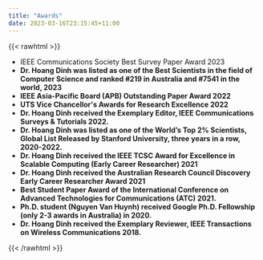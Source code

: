 ```yaml
---
title: "Awards"
date: 2023-03-16T23:15:45+11:00
---
```


{{< rawhtml >}}
<ul>
  <li>
    IEEE Communications Society Best Survey Paper Award 2023
  </li>
  <li>
    <strong>Dr. Hoang Dinh was listed as one of the Best Scientists in the field of Computer Science and ranked  #219 in Australia and #7541 in the world, 2023</strong>
  </li>
  <li>
    <strong>IEEE Asia-Pacific Board (APB) Outstanding Paper Award 2022</strong>
  </li>
  <li>
    <strong>UTS Vice Chancellor's Awards for Research Excellence 2022</strong>
  </li>
  <li>
    <strong>Dr. Hoang Dinh received the Exemplary Editor, IEEE Communications Surveys & Tutorials 2022.</strong>
  </li>
  <li>
    <strong>Dr. Hoang Dinh was listed as one of the World’s Top 2% Scientists, Global List Released by Stanford University, three years in a row, 2020-2022.</strong>
  </li>
  <li>
    <strong>Dr. Hoang Dinh received the IEEE TCSC Award for Excellence in Scalable Computing (Early Career Researcher) 2021</strong>
  </li>
  <li>
    <strong>Dr. Hoang Dinh received the Australian Research Council Discovery Early Career Researcher Award 2021</strong>
  </li>
  <li>
    <strong>Best Student Paper Award of the International Conference on Advanced Technologies for Communications (ATC) 2021.</strong>
  </li>
  <li>
    <strong>Ph.D. student (Nguyen Van Huynh) received Google Ph.D. Fellowship (only 2-3 awards in Australia) in 2020.</strong>
  </li>
  <li>
    <strong>Dr. Hoang Dinh received the Exemplary Reviewer, IEEE Transactions on Wireless Communications 2018.</strong>
  </li>
</ul>
{{< /rawhtml >}}